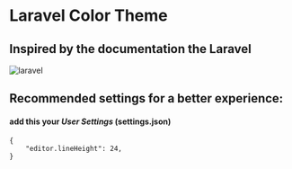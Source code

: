 # Laravel Color Theme
## Inspired by the documentation the Laravel
![laravel](https://raw.githubusercontent.com/victorzevallos/vscode-theme-laravel/master/images/img.png)

## Recommended settings for a better experience:
#### add this your ***User Settings*** (settings.json)
```
{
    "editor.lineHeight": 24,
}
  ```

